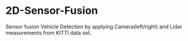 # 2D-Sensor-Fusion
Sensor fusion Vehicle Detection by applying Camera(left/right) and Lidar measurements from KITTI data set.
